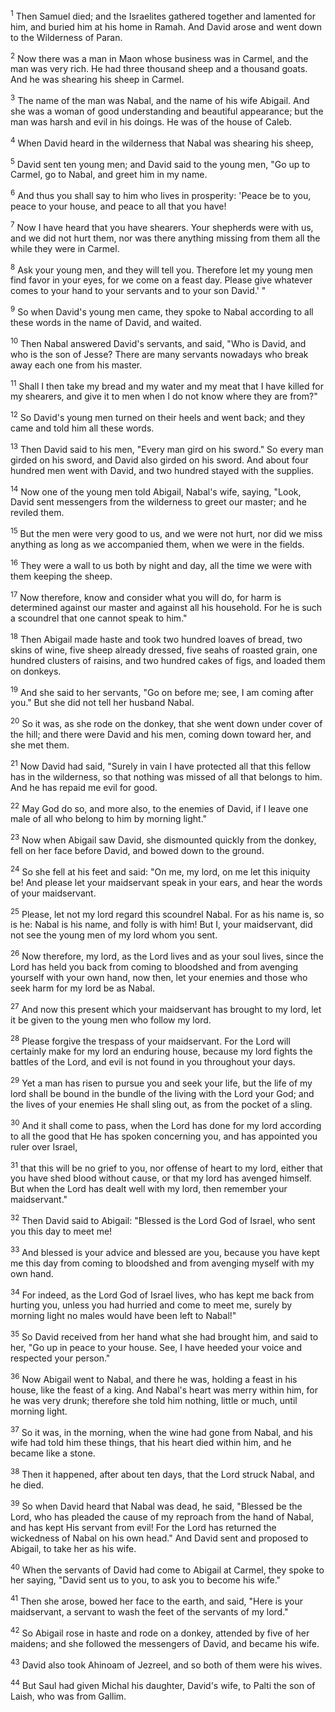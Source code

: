<sup>1</sup> 
Then Samuel died; and the Israelites gathered together and lamented for him, and buried him at his home in Ramah. And David arose and went down to the Wilderness of Paran.

<sup>2</sup> 
Now there was a man in Maon whose business was in Carmel, and the man was very rich. He had three thousand sheep and a thousand goats. And he was shearing his sheep in Carmel. 

<sup>3</sup> 
The name of the man was Nabal, and the name of his wife Abigail. And she was a woman of good understanding and beautiful appearance; but the man was harsh and evil in his doings. He was of the house of Caleb. 

<sup>4</sup> 
When David heard in the wilderness that Nabal was shearing his sheep, 

<sup>5</sup> 
David sent ten young men; and David said to the young men, "Go up to Carmel, go to Nabal, and greet him in my name. 

<sup>6</sup> 
And thus you shall say to him who lives in prosperity: 'Peace be to you, peace to your house, and peace to all that you have! 

<sup>7</sup> 
Now I have heard that you have shearers. Your shepherds were with us, and we did not hurt them, nor was there anything missing from them all the while they were in Carmel. 

<sup>8</sup> 
Ask your young men, and they will tell you. Therefore let my young men find favor in your eyes, for we come on a feast day. Please give whatever comes to your hand to your servants and to your son David.' " 

<sup>9</sup> 
So when David's young men came, they spoke to Nabal according to all these words in the name of David, and waited. 

<sup>10</sup> 
Then Nabal answered David's servants, and said, "Who is David, and who is the son of Jesse? There are many servants nowadays who break away each one from his master. 

<sup>11</sup> 
Shall I then take my bread and my water and my meat that I have killed for my shearers, and give it to men when I do not know where they are from?" 

<sup>12</sup> 
So David's young men turned on their heels and went back; and they came and told him all these words. 

<sup>13</sup> 
Then David said to his men, "Every man gird on his sword." So every man girded on his sword, and David also girded on his sword. And about four hundred men went with David, and two hundred stayed with the supplies. 

<sup>14</sup> 
Now one of the young men told Abigail, Nabal's wife, saying, "Look, David sent messengers from the wilderness to greet our master; and he reviled them. 

<sup>15</sup> 
But the men were very good to us, and we were not hurt, nor did we miss anything as long as we accompanied them, when we were in the fields. 

<sup>16</sup> 
They were a wall to us both by night and day, all the time we were with them keeping the sheep. 

<sup>17</sup> 
Now therefore, know and consider what you will do, for harm is determined against our master and against all his household. For he is such a scoundrel that one cannot speak to him." 

<sup>18</sup> 
Then Abigail made haste and took two hundred loaves of bread, two skins of wine, five sheep already dressed, five seahs of roasted grain, one hundred clusters of raisins, and two hundred cakes of figs, and loaded them on donkeys. 

<sup>19</sup> 
And she said to her servants, "Go on before me; see, I am coming after you." But she did not tell her husband Nabal. 

<sup>20</sup> 
So it was, as she rode on the donkey, that she went down under cover of the hill; and there were David and his men, coming down toward her, and she met them. 

<sup>21</sup> 
Now David had said, "Surely in vain I have protected all that this fellow has in the wilderness, so that nothing was missed of all that belongs to him. And he has repaid me evil for good. 

<sup>22</sup> 
May God do so, and more also, to the enemies of David, if I leave one male of all who belong to him by morning light." 

<sup>23</sup> 
Now when Abigail saw David, she dismounted quickly from the donkey, fell on her face before David, and bowed down to the ground. 

<sup>24</sup> 
So she fell at his feet and said: "On me, my lord, on me let this iniquity be! And please let your maidservant speak in your ears, and hear the words of your maidservant. 

<sup>25</sup> 
Please, let not my lord regard this scoundrel Nabal. For as his name is, so is he: Nabal is his name, and folly is with him! But I, your maidservant, did not see the young men of my lord whom you sent. 

<sup>26</sup> 
Now therefore, my lord, as the Lord lives and as your soul lives, since the Lord has held you back from coming to bloodshed and from avenging yourself with your own hand, now then, let your enemies and those who seek harm for my lord be as Nabal. 

<sup>27</sup> 
And now this present which your maidservant has brought to my lord, let it be given to the young men who follow my lord. 

<sup>28</sup> 
Please forgive the trespass of your maidservant. For the Lord will certainly make for my lord an enduring house, because my lord fights the battles of the Lord, and evil is not found in you throughout your days. 

<sup>29</sup> 
Yet a man has risen to pursue you and seek your life, but the life of my lord shall be bound in the bundle of the living with the Lord your God; and the lives of your enemies He shall sling out, as from the pocket of a sling. 

<sup>30</sup> 
And it shall come to pass, when the Lord has done for my lord according to all the good that He has spoken concerning you, and has appointed you ruler over Israel, 

<sup>31</sup> 
that this will be no grief to you, nor offense of heart to my lord, either that you have shed blood without cause, or that my lord has avenged himself. But when the Lord has dealt well with my lord, then remember your maidservant." 

<sup>32</sup> 
Then David said to Abigail: "Blessed is the Lord God of Israel, who sent you this day to meet me! 

<sup>33</sup> 
And blessed is your advice and blessed are you, because you have kept me this day from coming to bloodshed and from avenging myself with my own hand. 

<sup>34</sup> 
For indeed, as the Lord God of Israel lives, who has kept me back from hurting you, unless you had hurried and come to meet me, surely by morning light no males would have been left to Nabal!" 

<sup>35</sup> 
So David received from her hand what she had brought him, and said to her, "Go up in peace to your house. See, I have heeded your voice and respected your person." 

<sup>36</sup> 
Now Abigail went to Nabal, and there he was, holding a feast in his house, like the feast of a king. And Nabal's heart was merry within him, for he was very drunk; therefore she told him nothing, little or much, until morning light. 

<sup>37</sup> 
So it was, in the morning, when the wine had gone from Nabal, and his wife had told him these things, that his heart died within him, and he became like a stone. 

<sup>38</sup> 
Then it happened, after about ten days, that the Lord struck Nabal, and he died. 

<sup>39</sup> 
So when David heard that Nabal was dead, he said, "Blessed be the Lord, who has pleaded the cause of my reproach from the hand of Nabal, and has kept His servant from evil! For the Lord has returned the wickedness of Nabal on his own head." And David sent and proposed to Abigail, to take her as his wife. 

<sup>40</sup> 
When the servants of David had come to Abigail at Carmel, they spoke to her saying, "David sent us to you, to ask you to become his wife." 

<sup>41</sup> 
Then she arose, bowed her face to the earth, and said, "Here is your maidservant, a servant to wash the feet of the servants of my lord." 

<sup>42</sup> 
So Abigail rose in haste and rode on a donkey, attended by five of her maidens; and she followed the messengers of David, and became his wife. 

<sup>43</sup> 
David also took Ahinoam of Jezreel, and so both of them were his wives. 

<sup>44</sup> 
But Saul had given Michal his daughter, David's wife, to Palti the son of Laish, who was from Gallim.